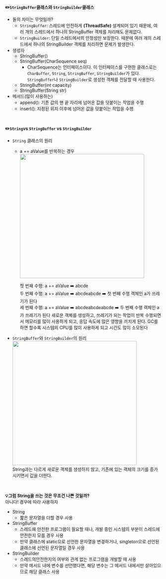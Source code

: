 **✏️`StringBuffer`클래스와 `StringBuilder`클래스**  
* 둘의 차이는 무엇일까?
  * `StringBuffer`: 스레드에 안전하게 **(ThreadSafe)** 설계되어 있기 때문에, 여러 개의 스레드에서 하나의 StringBuffer 객체를 처리해도 문제없다.
  * `StringBuilder`: 단일 스레드에서의 안정성만 보장한다. 때문에 여러 개의 스레드에서 하나의 StringBuilder 객체를 처리하면 문제가 발생한다.
* 생성자
  * StringBuffer()
  * StringBuffer(CharSequence seq)
    * CharSequence는 인터페이스이다. 이 인터페이스를 구현한 클래스로는 `CharBuffer`, `String`, `StringBuffer`, `StringBuilder`가 있다. `StringBuffer`나 `StringBuilder`로 생성한 객체를 전달할 때 사용한다. 
  * StringBuffer(int capacity)
  * StringBuffer(String str)
* 메서드(많이 사용하는)
  * append(): 기존 값의 맨 끝 자리에 넘어온 값을 덧붙이는 작업을 수행
  * insert(): 지정된 위치 이후에 넘어온 값을 덧붙이는 작업을 수행
</br>

**✏️`String`vs `StringBuffer` vs `StringBuilder`**  
* `String` 클래스의 원리
  * a += aValue를 반복하는 경우   
    <img src="https://github.com/syoh98/TIL/assets/76934280/bc050c63-0a8c-42ad-948f-9d24c1e3ca42" width="400"/></br>

    첫 번째 수행: a += aValue ➡️ abcde   
    두 번째 수행: a += aValue ➡️ abcdeabcde ➡️ 첫 번째 수행 객체인 a가 쓰레기가 된다      
    세 번째 수행: a += aValue ➡️ abcdeabcdeabcde ➡️ 두 번째 수행 객체인 a가 쓰레기가 된다
    새로운 객체를 생성하고, 쓰레기가 되는 작업이 반복 수행되면서 메모리를 많이 사용하게 되고, 응답 속도에 많은 영향을 끼치게 된다.
    GC를 하면 할수록 시스템의 CPU를 많이 사용하게 되고 시간도 많이 소모된다
* `StringBuffer`와 `StringBuilder`의 원리   
  <img src="https://github.com/syoh98/TIL/assets/76934280/1ddcff16-dd62-4f2e-8000-8cc683590def" width="400"/></br>
  String과는 다르게 새로운 객체를 생성하지 않고, 기존에 있는 객체의 크기를 증가시키면서 값을 더한다.   
</br>

  **💡그럼 String을 쓰는 것은 무조건 나쁜 것일까?**   
  아니다! 경우에 따라 사용하자
  * String
    * 짧은 문자열을 더할 경우 사용
  * StringBuffer
    * 스레드에 안전한 프로그램이 필요할 때나, 개발 중인 시스템의 부분이 스레드에 안전한지 모를 경우 사용
    * 만약 클래스에 static으로 선언한 문자열을 변경하거나, singleton으로 선언된 클래스에 선언된 문자열일 경우 사용
  * StringBuilder
    * 스레드의안전한지의 여부와 관계 없는 프로그램을 개발할 때 사용
    * 만약 메서드 내에 변수를 선언했다면, 해당 변수는 그 메서드 내에서만 살아있으므로 해당 클래스 사용   
